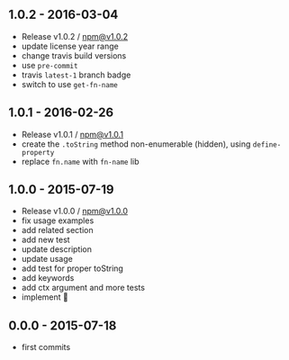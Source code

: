

## 1.0.2 - 2016-03-04
- Release v1.0.2 / npm@v1.0.2
- update license year range
- change travis build versions
- use `pre-commit`
- travis `latest-1` branch badge
- switch to use `get-fn-name`

## 1.0.1 - 2016-02-26
- Release v1.0.1 / npm@v1.0.1
- create the `.toString` method non-enumerable (hidden), using `define-property`
- replace `fn.name` with `fn-name` lib

## 1.0.0 - 2015-07-19
- Release v1.0.0 / npm@v1.0.0
- fix usage examples
- add related section
- add new test
- update description
- update usage
- add test for proper toString
- add keywords
- add ctx argument and more tests
- implement :star2:

## 0.0.0 - 2015-07-18
- first commits